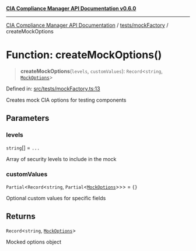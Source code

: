 [**CIA Compliance Manager API Documentation v0.6.0**](../../../README.md)

***

[CIA Compliance Manager API Documentation](../../../modules.md) / [tests/mockFactory](../README.md) / createMockOptions

# Function: createMockOptions()

> **createMockOptions**(`levels`, `customValues`): `Record`\<`string`, [`MockOptions`](../../../types/testTypes/interfaces/MockOptions.md)\>

Defined in: [src/tests/mockFactory.ts:13](https://github.com/Hack23/cia-compliance-manager/blob/ca083b463223765b22422b66b3a43930241849bd/src/tests/mockFactory.ts#L13)

Creates mock CIA options for testing components

## Parameters

### levels

`string`[] = `...`

Array of security levels to include in the mock

### customValues

`Partial`\<`Record`\<`string`, `Partial`\<[`MockOptions`](../../../types/testTypes/interfaces/MockOptions.md)\>\>\> = `{}`

Optional custom values for specific fields

## Returns

`Record`\<`string`, [`MockOptions`](../../../types/testTypes/interfaces/MockOptions.md)\>

Mocked options object
